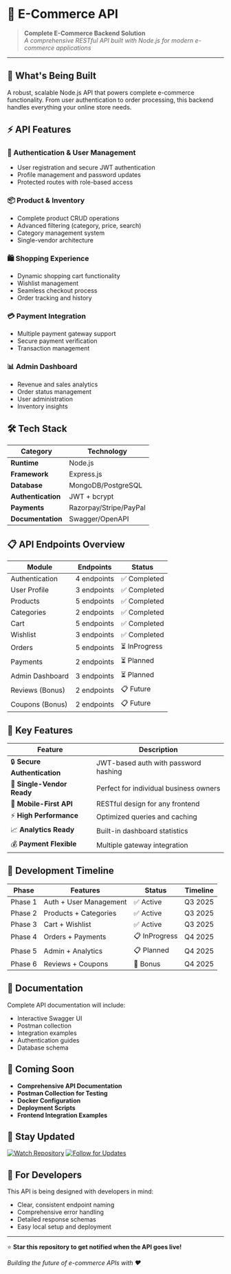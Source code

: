 # 🛒 E-Commerce API

> **Complete E-Commerce Backend Solution**  
> *A comprehensive RESTful API built with Node.js for modern e-commerce applications*

---

## 🚀 What's Being Built

A robust, scalable Node.js API that powers complete e-commerce functionality. From user authentication to order processing, this backend handles everything your online store needs.

## ⚡ API Features

### 🔐 Authentication & User Management
- User registration and secure JWT authentication
- Profile management and password updates
- Protected routes with role-based access

### 📦 Product & Inventory
- Complete product CRUD operations
- Advanced filtering (category, price, search)
- Category management system
- Single-vendor architecture

### 🛍️ Shopping Experience
- Dynamic shopping cart functionality
- Wishlist management
- Seamless checkout process
- Order tracking and history

### 💳 Payment Integration
- Multiple payment gateway support
- Secure payment verification
- Transaction management

### 📊 Admin Dashboard
- Revenue and sales analytics
- Order status management
- User administration
- Inventory insights

## 🛠️ Tech Stack

| Category | Technology |
|----------|------------|
| **Runtime** | Node.js |
| **Framework** | Express.js |
| **Database** | MongoDB/PostgreSQL |
| **Authentication** | JWT + bcrypt |
| **Payments** | Razorpay/Stripe/PayPal |
| **Documentation** | Swagger/OpenAPI |

## 📋 API Endpoints Overview

| Module | Endpoints | Status |
|--------|-----------|--------|
| Authentication | 4 endpoints | ✅ Completed |
| User Profile | 3 endpoints | ✅ Completed |
| Products | 5 endpoints | ✅ Completed |
| Categories | 2 endpoints | ✅ Completed |
| Cart | 5 endpoints | ✅ Completed |
| Wishlist | 3 endpoints | ✅ Completed |
| Orders | 5 endpoints | ⏳ InProgress |
| Payments | 2 endpoints | ⏳ Planned |
| Admin Dashboard | 3 endpoints | ⏳ Planned |
| Reviews (Bonus) | 2 endpoints | 📋 Future |
| Coupons (Bonus) | 2 endpoints | 📋 Future |

## 🎯 Key Features

| Feature | Description |
|---------|-------------|
| 🔒 **Secure Authentication** | JWT-based auth with password hashing |
| 🏪 **Single-Vendor Ready** | Perfect for individual business owners |
| 📱 **Mobile-First API** | RESTful design for any frontend |
| ⚡ **High Performance** | Optimized queries and caching |
| 📈 **Analytics Ready** | Built-in dashboard statistics |
| 💰 **Payment Flexible** | Multiple gateway integration |

## 📅 Development Timeline

| Phase | Features | Status | Timeline |
|-------|----------|--------|----------|
| Phase 1 | Auth + User Management | ✅ Active | Q3 2025 |
| Phase 2 | Products + Categories | ✅ Active | Q3 2025 |
| Phase 3 | Cart + Wishlist | ✅ Active | Q3 2025 |
| Phase 4 | Orders + Payments | 📋 InProgress | Q4 2025 |
| Phase 5 | Admin + Analytics | 📋 Planned | Q4 2025 |
| Phase 6 | Reviews + Coupons | 🎁 Bonus | Q4 2025 |

## 📖 Documentation

Complete API documentation will include:
- Interactive Swagger UI
- Postman collection
- Integration examples
- Authentication guides
- Database schema

## 🔮 Coming Soon

- **Comprehensive API Documentation**
- **Postman Collection for Testing**
- **Docker Configuration**
- **Deployment Scripts**
- **Frontend Integration Examples**

## 🔔 Stay Updated

[![Watch Repository](https://img.shields.io/github/watchers/webpro-aditya/ecom-mern?style=social)](https://github.com/webpro-aditya/ecom-mern)
[![Follow for Updates](https://img.shields.io/github/followers/webpro-aditya?style=social)](https://github.com/webpro-aditya)

## 🤝 For Developers

This API is being designed with developers in mind:
- Clear, consistent endpoint naming
- Comprehensive error handling
- Detailed response schemas
- Easy local setup and deployment

---

⭐ **Star this repository to get notified when the API goes live!**

*Building the future of e-commerce APIs with ❤️*
